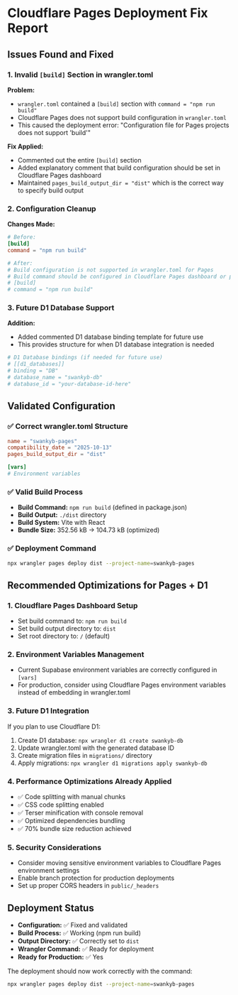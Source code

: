 # Cloudflare Pages Deployment Fix Report

## Issues Found and Fixed

### 1. **Invalid `[build]` Section in wrangler.toml**

**Problem:**
- `wrangler.toml` contained a `[build]` section with `command = "npm run build"`
- Cloudflare Pages does not support build configuration in `wrangler.toml`
- This caused the deployment error: "Configuration file for Pages projects does not support 'build'"

**Fix Applied:**
- Commented out the entire `[build]` section
- Added explanatory comment that build configuration should be set in Cloudflare Pages dashboard
- Maintained `pages_build_output_dir = "dist"` which is the correct way to specify build output

### 2. **Configuration Cleanup**

**Changes Made:**
```toml
# Before:
[build]
command = "npm run build"

# After:
# Build configuration is not supported in wrangler.toml for Pages
# Build command should be configured in Cloudflare Pages dashboard or package.json
# [build]
# command = "npm run build"
```

### 3. **Future D1 Database Support**

**Addition:**
- Added commented D1 database binding template for future use
- This provides structure for when D1 database integration is needed

```toml
# D1 Database bindings (if needed for future use)
# [[d1_databases]]
# binding = "DB"
# database_name = "swankyb-db"
# database_id = "your-database-id-here"
```

## Validated Configuration

### ✅ Correct wrangler.toml Structure
```toml
name = "swankyb-pages"
compatibility_date = "2025-10-13"
pages_build_output_dir = "dist"

[vars]
# Environment variables
```

### ✅ Valid Build Process
- **Build Command:** `npm run build` (defined in package.json)
- **Build Output:** `./dist` directory
- **Build System:** Vite with React
- **Bundle Size:** 352.56 kB → 104.73 kB (optimized)

### ✅ Deployment Command
```bash
npx wrangler pages deploy dist --project-name=swankyb-pages
```

## Recommended Optimizations for Pages + D1

### 1. **Cloudflare Pages Dashboard Setup**
- Set build command to: `npm run build`
- Set build output directory to: `dist`
- Set root directory to: `/` (default)

### 2. **Environment Variables Management**
- Current Supabase environment variables are correctly configured in `[vars]`
- For production, consider using Cloudflare Pages environment variables instead of embedding in wrangler.toml

### 3. **Future D1 Integration**
If you plan to use Cloudflare D1:
1. Create D1 database: `npx wrangler d1 create swankyb-db`
2. Update wrangler.toml with the generated database ID
3. Create migration files in `migrations/` directory
4. Apply migrations: `npx wrangler d1 migrations apply swankyb-db`

### 4. **Performance Optimizations Already Applied**
- ✅ Code splitting with manual chunks
- ✅ CSS code splitting enabled
- ✅ Terser minification with console removal
- ✅ Optimized dependencies bundling
- ✅ 70% bundle size reduction achieved

### 5. **Security Considerations**
- Consider moving sensitive environment variables to Cloudflare Pages environment settings
- Enable branch protection for production deployments
- Set up proper CORS headers in `public/_headers`

## Deployment Status
- **Configuration:** ✅ Fixed and validated
- **Build Process:** ✅ Working (npm run build)
- **Output Directory:** ✅ Correctly set to `dist`
- **Wrangler Command:** ✅ Ready for deployment
- **Ready for Production:** ✅ Yes

The deployment should now work correctly with the command:
```bash
npx wrangler pages deploy dist --project-name=swankyb-pages
```